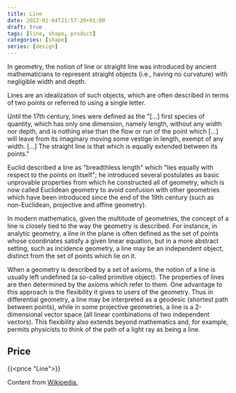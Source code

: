 ```yaml
---
title: Line
date: 2022-01-04T21:57:20+01:00
draft: true
tags: [line, shape, product]
categories: [shape]
series: [design]
---
```


In geometry, the notion of line or straight line was introduced by ancient mathematicians to represent straight objects (i.e., having no curvature) with negligible width and depth.

<!--more-->

Lines are an idealization of such objects, which are often described in terms of two points or referred to using a single letter.

Until the 17th century, lines were defined as the "[...] first species of quantity, which has only one dimension, namely length, without any width nor depth, and is nothing else than the flow or run of the point which [...] will leave from its imaginary moving some vestige in length, exempt of any width. [...] The straight line is that which is equally extended between its points."

Euclid described a line as "breadthless length" which "lies equally with respect to the points on itself"; he introduced several postulates as basic unprovable properties from which he constructed all of geometry, which is now called Euclidean geometry to avoid confusion with other geometries which have been introduced since the end of the 19th century (such as non-Euclidean, projective and affine geometry).

In modern mathematics, given the multitude of geometries, the concept of a line is closely tied to the way the geometry is described. For instance, in analytic geometry, a line in the plane is often defined as the set of points whose coordinates satisfy a given linear equation, but in a more abstract setting, such as incidence geometry, a line may be an independent object, distinct from the set of points which lie on it.

When a geometry is described by a set of axioms, the notion of a line is usually left undefined (a so-called primitive object). The properties of lines are then determined by the axioms which refer to them. One advantage to this approach is the flexibility it gives to users of the geometry. Thus in differential geometry, a line may be interpreted as a geodesic (shortest path between points), while in some projective geometries, a line is a 2-dimensional vector space (all linear combinations of two independent vectors). This flexibility also extends beyond mathematics and, for example, permits physicists to think of the path of a light ray as being a line.

## Price

{{<price "Line">}}

Content from [Wikipedia.](https://en.wikipedia.org/wiki/Line_(geometry))